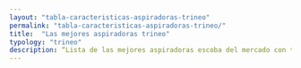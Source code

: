 ```yaml
---
layout: "tabla-caracteristicas-aspiradoras-trineo"
permalink: "tabla-caracteristicas-aspiradoras-trineo/"
title:  "Las mejores aspiradoras trineo"
typology: "trineo"
description: “Lista de las mejores aspiradoras escoba del mercado con todas sus características y las mejores ofertas. Analaizamos Dyson, Bosch, Rowenta”
---
```

